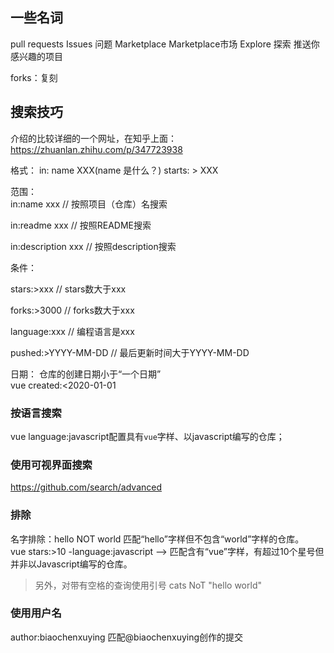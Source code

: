 ##  一些名词
pull requests 
Issues 问题 
Marketplace  Marketplace市场
Explore 探索 
    推送你感兴趣的项目

forks：复刻

## 搜索技巧
介绍的比较详细的一个网址，在知乎上面：https://zhuanlan.zhihu.com/p/347723938

格式： in: name XXX(name 是什么？) starts: > XXX 

范围：  
in:name xxx // 按照项目（仓库）名搜索

in:readme xxx // 按照README搜索

in:description xxx // 按照description搜索

条件：

stars:>xxx // stars数大于xxx

forks:>3000 // forks数大于xxx

language:xxx // 编程语言是xxx

pushed:>YYYY-MM-DD // 最后更新时间大于YYYY-MM-DD

日期：
仓库的创建日期小于“一个日期”  
vue created:<2020-01-01

### 按语言搜索
vue language:javascript配置具有`vue`字样、以javascript编写的仓库；
### 使用可视界面搜索
https://github.com/search/advanced
### 排除
名字排除：hello NOT world 匹配“hello”字样但不包含“world”字样的仓库。  
vue stars:>10 -language:javascript --> 匹配含有“vue”字样，有超过10个星号但并非以Javascript编写的仓库。  
> 另外，对带有空格的查询使用引号
cats NoT "hello world"
### 使用用户名
author:biaochenxuying 匹配@biaochenxuying创作的提交
## 
## 
## 
